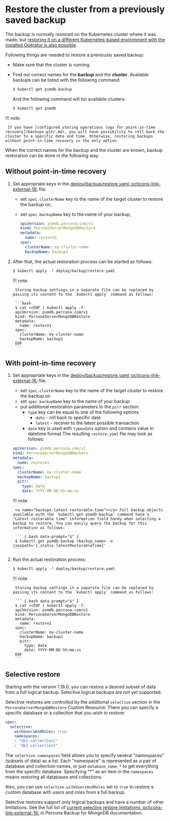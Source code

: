# Restore the cluster from a previously saved backup

The backup is normally restored on the Kubernetes cluster where it was made, but [restoring it on a different Kubernetes-based environment with the installed Operator is also possible](backups-restore-to-new-cluster.md).

Following things are needed to restore a previously saved backup:

* Make sure that the cluster is running.
* Find out correct names for the **backup** and the **cluster**. Available backups can be listed with the following command:

    ``` {.bash data-prompt="$" }
    $ kubectl get psmdb-backup
    ```

    And the following command will list available clusters:

    ``` {.bash data-prompt="$" }
    $ kubectl get psmdb
    ```

!!! note

     If you have [configured storing operations logs for point-in-time recovery](backups-pitr.md), you will have possibility to roll back the cluster to a specific date and time. Otherwise, restoring backups without point-in-time recovery is the only option.

When the correct names for the backup and the cluster are known, backup restoration can be done in the following way.

## Without point-in-time recovery

1. Set appropriate keys in the [deploy/backup/restore.yaml  :octicons-link-external-16:](https://github.com/percona/percona-server-mongodb-operator/blob/main/deploy/backup/restore.yaml) file.

    * set `spec.clusterName` key to the name of the target cluster to restore the backup on,
    * set `spec.backupName` key to the name of your backup,

        ```yaml
        apiVersion: psmdb.percona.com/v1
        kind: PerconaServerMongoDBRestore
        metadata:
          name: restore1
        spec:
          clusterName: my-cluster-name
          backupName: backup1
        ```

2. After that, the actual restoration process can be started as follows:

    ``` {.bash data-prompt="$" }
    $ kubectl apply -f deploy/backup/restore.yaml
    ```

    !!! note

        Storing backup settings in a separate file can be replaced by passing its content to the `kubectl apply` command as follows:

        ```bash
        $ cat <<EOF | kubectl apply -f-
        apiVersion: psmdb.percona.com/v1
        kind: PerconaServerMongoDBRestore
        metadata:
          name: restore1
        spec:
          clusterName: my-cluster-name
          backupName: backup1
        EOF
        ```

## With point-in-time recovery

1. Set appropriate keys in the [deploy/backup/restore.yaml  :octicons-link-external-16:](https://github.com/percona/percona-server-mongodb-operator/blob/main/deploy/backup/restore.yaml) file.

    * set `spec.clusterName` key to the name of the target cluster to restore the backup on
    * set `spec.backupName` key to the name of your backup
    * put additional restoration parameters to the `pitr` section:
        * `type` key can be equal to one of the following options
            * `date` - roll back to specific date
            * `latest` - recover to the latest possible transaction
        * `date` key is used with `type=date` option and contains value in datetime format
    The resulting `restore.yaml` file may look as follows:

    ```yaml
    apiVersion: psmdb.percona.com/v1
    kind: PerconaServerMongoDBRestore
    metadata:
      name: restore1
    spec:
      clusterName: my-cluster-name
      backupName: backup1
      pitr:
        type: date
        date: YYYY-MM-DD hh:mm:ss
    ```

    !!! note

        <a name="backups-latest-restorable-time"></a> Full backup objects available with the `kubectl get psmdb-backup` command have a "Latest restorable time" information field handy when selecting a backup to restore. You can easily query the backup for this information as follows:
   
        ``` {.bash data-prompt="$" }
        $ kubectl get psmdb-backup <backup_name> -o jsonpath='{.status.latestRestorableTime}'
        ```

2. Run the actual restoration process:

    ``` {.bash data-prompt="$" }
    $ kubectl apply -f deploy/backup/restore.yaml
    ```

    !!! note

        Storing backup settings in a separate file can be replaced by passing its content to the `kubectl apply` command as follows:

        ``` {.bash data-prompt="$" }
        $ cat <<EOF | kubectl apply -f-
        apiVersion: psmdb.percona.com/v1
        kind: PerconaServerMongoDBRestore
        metadata:
          name: restore1
        spec:
          clusterName: my-cluster-name
          backupName: backup1
          pitr:
            type: date
            date: YYYY-MM-DD hh:mm:ss
        EOF
        ```

## Selective restore

Starting with the version 1.18.0, you can restore a desired subset of data from a full logical backup. Selective logical backups are not yet supported.

Selective restores are controlled by the additional `selective` section in the `PerconaServerMongoDBRestore` Custom Resource. There you can specify a specific database or a collection that you wish to restore:

```yaml
spec:
  selective:
    withUsersAndRoles: true
    namespaces:
    - "db1.collection1"
    - "db2.collection2"
```

The `selective.namespaces` field allows you to specify several "namespaces" (subsets of data) as a list. Each "namespace" is represented as a pair of database and collection names, or just `database_name.*` to get everything from the specific database. Specifying "*" as an item in the `namespaces` means restoring all databases and collections.

Also, you can use `selective.withUsersAndRoles` set to `true` to restore a custom database with users and roles from a full backup.

Selective restores support only logical backups and have a number of other limitations. See the full list of [current selective restore limitations :octicons-link-external-16:](https://docs.percona.com/percona-backup-mongodb/features/known-limitations.html#selective-backups-and-restores) in Percona Backup for MongoDB documentation.


